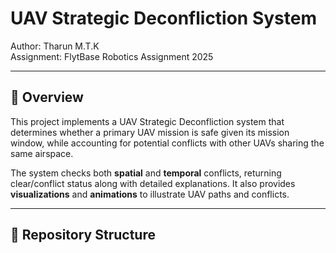 # UAV Strategic Deconfliction System

Author: Tharun M.T.K  
Assignment: FlytBase Robotics Assignment 2025  

---

## 📌 Overview
This project implements a UAV Strategic Deconfliction system that determines whether a primary UAV mission is safe given its mission window, while accounting for potential conflicts with other UAVs sharing the same airspace.

The system checks both **spatial** and **temporal** conflicts, returning clear/conflict status along with detailed explanations. It also provides **visualizations** and **animations** to illustrate UAV paths and conflicts.

---

## 📂 Repository Structure
